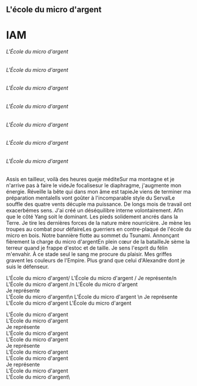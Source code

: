 ## L'école du micro d'argent
# IAM

###### L'École du micro d'argent 
###### L'École du micro d'argent 
###### L'École du micro d'argent 
###### L'École du micro d'argent 
###### L'École du micro d'argent 
###### L'École du micro d'argent 
###### L'École du micro d'argent 


Assis en tailleur, voilà des heures queje méditeSur ma montagne et je n'arrive pas à faire le videJe focalisesur le diaphragme, j'augmente mon énergie.
Réveille la bête qui dans mon âme est tapieJe viens de terminer ma préparation mentaleIls vont goûter à l'incomparable style du ServalLe souffle des quatre vents décuple ma puissance.
De longs mois de travail ont exacerbémes sens.
J'ai créé un déséquilibre interne volontairement.
Afin que le côté Yang soit le dominant.
Les pieds solidement ancrés dans la Terre.
Je tire les dernières forces de la nature mère nourricière.
Je mène les troupes au combat pour défaireLes guerriers en contre-plaqué de l'école du micro en bois.
Notre bannière flotte au sommet du Tsunami.
Annonçant fièrement la charge du micro d'argentEn plein cœur de la batailleJe sème la terreur quand je frappe d'estoc et de taille.
Je sens l'esprit du félin m'envahir.
À ce stade seul le sang me procure du plaisir.
Mes griffes gravent les couleurs de l'Empire.
Plus grand que celui d'Alexandre dont je suis le défenseur.

L'École du micro d'argent/
L'École du micro d'argent /
Je représente/n
L'École du micro d'argent /n
L'École du micro d'argent\
Je représente \
L'École du micro d'argent\n
L'École du micro d'argent \n
Je représente
L'École du micro d'argent
L'École du micro d'argent

L'École du micro d'argent\
L'École du micro d'argent\
Je représente\
L'École du micro d'argent\
L'École du micro d'argent\
Je représente\
L'École du micro d'argent\
L'École du micro d'argent\
Je représente\
L'École du micro d'argent\
L'École du micro d'argent\